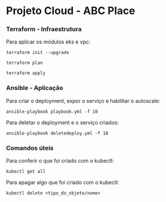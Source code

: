 # Projeto Cloud - ABC Place

### Terraform - Infraestrutura

Para aplicar os módulos eks e vpc:

```console
terraform init --upgrade
```

```console
terraform plan
```

```console
terraform apply
```

### Ansible - Aplicação

Para criar o deployment, expor o serviço e habilitar o autoscale:

```console
ansible-playbook playbook.yml -f 10
```

Para deletar o deployment e o serviço criados:

```console
ansible-playbook deletedeploy.yml -f 10
```

### Comandos úteis

Para conferir o que foi criado com o kubectl:

```console
kubectl get all
```

Para apagar algo que foi criado com o kubectl:

```console
kubectl delete <tipo_do_objeto/nome>
```
